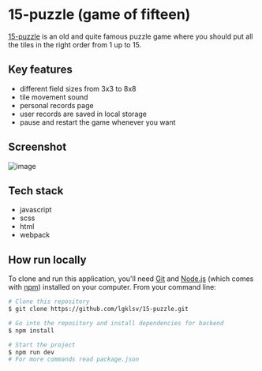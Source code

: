# 15-puzzle (game of fifteen)

[15-puzzle](https://gem-puzzle-lgklsv.netlify.app/) is an old and quite famous puzzle game where you should put all the tiles in the right order from 1 up to 15.

## Key features

- different field sizes from 3x3 to 8x8
- tile movement sound
- personal records page
- user records are saved in local storage
- pause and restart the game whenever you want

## Screenshot

![image](https://user-images.githubusercontent.com/101424508/233851787-5a03745c-c653-40e0-9332-efea01ca8daf.png)

## Tech stack

- javascript
- scss
- html
- webpack

## How run locally

To clone and run this application, you'll need [Git](https://git-scm.com) and [Node.js](https://nodejs.org/en/download/) (which comes with [npm](http://npmjs.com)) installed on your computer. From your command line:

```bash
# Clone this repository
$ git clone https://github.com/lgklsv/15-puzzle.git

# Go into the repository and install dependencies for backend
$ npm install

# Start the project
$ npm run dev
# For more commands read package.json
```

